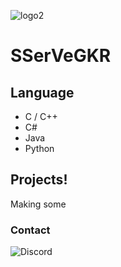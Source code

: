 ![logo2](https://user-images.githubusercontent.com/61446372/125215454-7f451c80-e2f6-11eb-8dbe-9f2c00f642ef.png)
# SSerVeGKR

## Language
+ C / C++
+ C#
+ Java
+ Python

## Projects!
Making some  

### Contact
![Discord](https://img.shields.io/discord/716300635330445365?label=discord%20contact&style=plastic)
